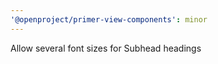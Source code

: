 ```yaml
---
'@openproject/primer-view-components': minor
---
```


Allow several font sizes for Subhead headings
